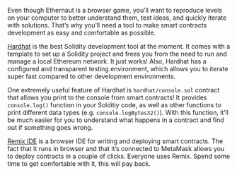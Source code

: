 Even though Ethernaut is a browser game, you’ll want to reproduce levels on your computer to better understand them, test ideas, and quickly iterate with solutions. That’s why you’ll need a tool to make smart contracts development as easy and comfortable as possible.

[Hardhat](https://hardhat.org/) is the best Solidity development tool at the moment. It comes with a template to set up a Solidity project and frees you from the need to run and manage a local Ethereum network. It just works! Also, Hardhat has a configured and transparent testing environment, which allows you to iterate super fast compared to other development environments.

One extremely useful feature of Hardhat is `hardhat/console.sol` contract that allows you print to the console from smart contracts! It provides `console.log()` function in your Solditiy code, as well as other functions to print different data types (e.g. `console.logBytes32()`). With this function, it’ll be much easier for you to understand what happens in a contract and find out if something goes wrong.

[Remix IDE](https://remix.ethereum.org/) is a browser IDE for writing and deploying smart contracts. The fact that it runs in browser and that it’s connected to MetaMask allows you to deploy contracts in a couple of clicks. Everyone uses Remix. Spend some time to get comfortable with it, this will pay back.